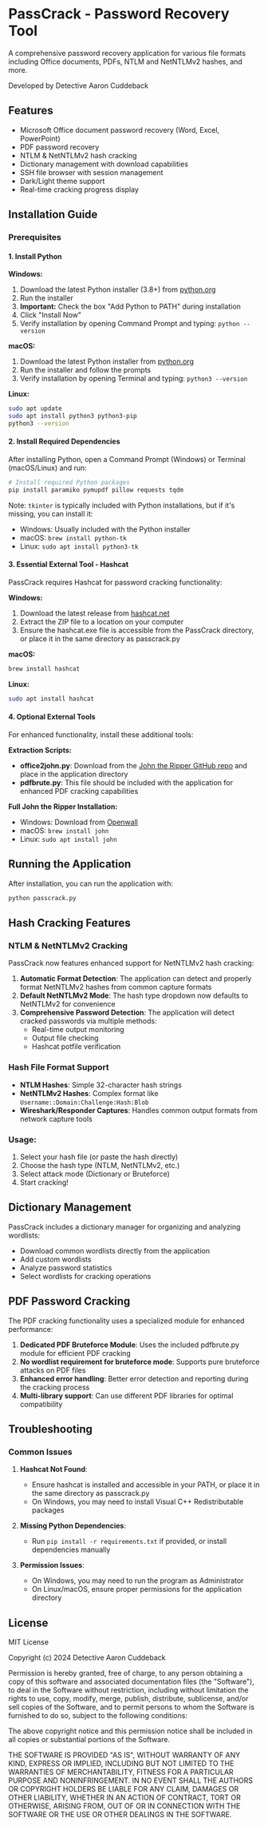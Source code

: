 # PassCrack - Password Recovery Tool

A comprehensive password recovery application for various file formats including Office documents, PDFs, NTLM and NetNTLMv2 hashes, and more.

Developed by Detective Aaron Cuddeback

## Features

- Microsoft Office document password recovery (Word, Excel, PowerPoint)
- PDF password recovery
- NTLM & NetNTLMv2 hash cracking
- Dictionary management with download capabilities
- SSH file browser with session management
- Dark/Light theme support
- Real-time cracking progress display

## Installation Guide

### Prerequisites

#### 1. Install Python

**Windows:**
1. Download the latest Python installer (3.8+) from [python.org](https://www.python.org/downloads/)
2. Run the installer
3. **Important:** Check the box "Add Python to PATH" during installation
4. Click "Install Now"
5. Verify installation by opening Command Prompt and typing: `python --version`

**macOS:**
1. Download the latest Python installer from [python.org](https://www.python.org/downloads/)
2. Run the installer and follow the prompts
3. Verify installation by opening Terminal and typing: `python3 --version`

**Linux:**
```bash
sudo apt update
sudo apt install python3 python3-pip
python3 --version
```

#### 2. Install Required Dependencies

After installing Python, open a Command Prompt (Windows) or Terminal (macOS/Linux) and run:

```bash
# Install required Python packages
pip install paramiko pymupdf pillow requests tqdm
```

Note: `tkinter` is typically included with Python installations, but if it's missing, you can install it:
- Windows: Usually included with the Python installer
- macOS: `brew install python-tk`
- Linux: `sudo apt install python3-tk`

#### 3. Essential External Tool - Hashcat

PassCrack requires Hashcat for password cracking functionality:

**Windows:**
1. Download the latest release from [hashcat.net](https://hashcat.net/hashcat/)
2. Extract the ZIP file to a location on your computer
3. Ensure the hashcat.exe file is accessible from the PassCrack directory, or place it in the same directory as passcrack.py

**macOS:**
```bash
brew install hashcat
```

**Linux:**
```bash
sudo apt install hashcat
```

#### 4. Optional External Tools

For enhanced functionality, install these additional tools:

**Extraction Scripts:**
- **office2john.py**: Download from the [John the Ripper GitHub repo](https://github.com/openwall/john/tree/bleeding-jumbo/run) and place in the application directory
- **pdfbrute.py**: This file should be included with the application for enhanced PDF cracking capabilities

**Full John the Ripper Installation:**
- Windows: Download from [Openwall](https://www.openwall.com/john/)
- macOS: `brew install john`
- Linux: `sudo apt install john`

## Running the Application

After installation, you can run the application with:

```bash
python passcrack.py
```

## Hash Cracking Features

### NTLM & NetNTLMv2 Cracking

PassCrack now features enhanced support for NetNTLMv2 hash cracking:

1. **Automatic Format Detection**: The application can detect and properly format NetNTLMv2 hashes from common capture formats
2. **Default NetNTLMv2 Mode**: The hash type dropdown now defaults to NetNTLMv2 for convenience
3. **Comprehensive Password Detection**: The application will detect cracked passwords via multiple methods:
   - Real-time output monitoring
   - Output file checking
   - Hashcat potfile verification

### Hash File Format Support

- **NTLM Hashes**: Simple 32-character hash strings
- **NetNTLMv2 Hashes**: Complex format like `Username::Domain:Challenge:Hash:Blob`
- **Wireshark/Responder Captures**: Handles common output formats from network capture tools

### Usage:

1. Select your hash file (or paste the hash directly)
2. Choose the hash type (NTLM, NetNTLMv2, etc.)
3. Select attack mode (Dictionary or Bruteforce)
4. Start cracking!

## Dictionary Management

PassCrack includes a dictionary manager for organizing and analyzing wordlists:

- Download common wordlists directly from the application
- Add custom wordlists
- Analyze password statistics
- Select wordlists for cracking operations

## PDF Password Cracking 

The PDF cracking functionality uses a specialized module for enhanced performance:

1. **Dedicated PDF Bruteforce Module**: Uses the included pdfbrute.py module for efficient PDF cracking
2. **No wordlist requirement for bruteforce mode**: Supports pure bruteforce attacks on PDF files
3. **Enhanced error handling**: Better error detection and reporting during the cracking process
4. **Multi-library support**: Can use different PDF libraries for optimal compatibility

## Troubleshooting

### Common Issues

1. **Hashcat Not Found**:
   - Ensure hashcat is installed and accessible in your PATH, or place it in the same directory as passcrack.py
   - On Windows, you may need to install Visual C++ Redistributable packages

2. **Missing Python Dependencies**:
   - Run `pip install -r requirements.txt` if provided, or install dependencies manually

3. **Permission Issues**:
   - On Windows, you may need to run the program as Administrator
   - On Linux/macOS, ensure proper permissions for the application directory

## License

MIT License

Copyright (c) 2024 Detective Aaron Cuddeback

Permission is hereby granted, free of charge, to any person obtaining a copy
of this software and associated documentation files (the "Software"), to deal
in the Software without restriction, including without limitation the rights
to use, copy, modify, merge, publish, distribute, sublicense, and/or sell
copies of the Software, and to permit persons to whom the Software is
furnished to do so, subject to the following conditions:

The above copyright notice and this permission notice shall be included in all
copies or substantial portions of the Software.

THE SOFTWARE IS PROVIDED "AS IS", WITHOUT WARRANTY OF ANY KIND, EXPRESS OR
IMPLIED, INCLUDING BUT NOT LIMITED TO THE WARRANTIES OF MERCHANTABILITY,
FITNESS FOR A PARTICULAR PURPOSE AND NONINFRINGEMENT. IN NO EVENT SHALL THE
AUTHORS OR COPYRIGHT HOLDERS BE LIABLE FOR ANY CLAIM, DAMAGES OR OTHER
LIABILITY, WHETHER IN AN ACTION OF CONTRACT, TORT OR OTHERWISE, ARISING FROM,
OUT OF OR IN CONNECTION WITH THE SOFTWARE OR THE USE OR OTHER DEALINGS IN THE
SOFTWARE. 